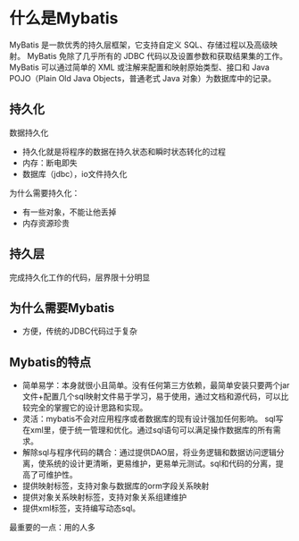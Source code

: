 # 什么是Mybatis

MyBatis 是一款优秀的持久层框架，它支持自定义 SQL、存储过程以及高级映射。
MyBatis 免除了几乎所有的 JDBC 代码以及设置参数和获取结果集的工作。
MyBatis 可以通过简单的 XML 或注解来配置和映射原始类型、接口和 Java POJO（Plain Old Java Objects，普通老式 Java 对象）为数据库中的记录。

## 持久化

数据持久化
- 持久化就是将程序的数据在持久状态和瞬时状态转化的过程
- 内存：断电即失
- 数据库（jdbc），io文件持久化

为什么需要持久化：
- 有一些对象，不能让他丢掉
- 内存资源珍贵

## 持久层

完成持久化工作的代码，层界限十分明显

## 为什么需要Mybatis

- 方便，传统的JDBC代码过于复杂


## Mybatis的特点

- 简单易学：本身就很小且简单。没有任何第三方依赖，最简单安装只要两个jar文件+配置几个sql映射文件易于学习，易于使用，通过文档和源代码，可以比较完全的掌握它的设计思路和实现。
- 灵活：mybatis不会对应用程序或者数据库的现有设计强加任何影响。 sql写在xml里，便于统一管理和优化。通过sql语句可以满足操作数据库的所有需求。
- 解除sql与程序代码的耦合：通过提供DAO层，将业务逻辑和数据访问逻辑分离，使系统的设计更清晰，更易维护，更易单元测试。sql和代码的分离，提高了可维护性。
- 提供映射标签，支持对象与数据库的orm字段关系映射
- 提供对象关系映射标签，支持对象关系组建维护
- 提供xml标签，支持编写动态sql。

最重要的一点：用的人多

